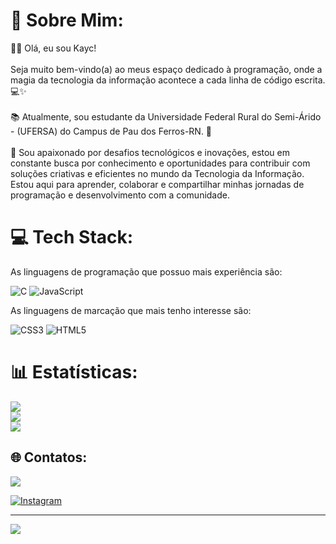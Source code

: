 # 💫 Sobre Mim:
👋🏻 Olá, eu sou Kayc!<br><br>Seja muito bem-vindo(a) ao meus espaço dedicado à programação, onde a magia da tecnologia da informação acontece a cada linha de código escrita. 💻✨<br><br>📚 Atualmente, sou estudante da Universidade Federal Rural do Semi-Árido - (UFERSA) do Campus de Pau dos Ferros-RN. 🌵<br><br>🔎 Sou apaixonado por desafios tecnológicos e inovações, estou em constante busca por conhecimento e oportunidades para contribuir com soluções criativas e eficientes no mundo da Tecnologia da Informação. Estou aqui para aprender, colaborar e compartilhar minhas jornadas de programação e desenvolvimento com a comunidade. <br>


# 💻 Tech Stack:
As linguagens de programação que possuo mais experiência são:

![C](https://img.shields.io/badge/c-%2300599C.svg?style=for-the-badge&logo=c&logoColor=white) ![JavaScript](https://img.shields.io/badge/javascript-%23323330.svg?style=for-the-badge&logo=javascript&logoColor=%23F7DF1E)

As linguagens de marcação que mais tenho interesse são:

![CSS3](https://img.shields.io/badge/css3-%231572B6.svg?style=for-the-badge&logo=css3&logoColor=white) ![HTML5](https://img.shields.io/badge/html5-%23E34F26.svg?style=for-the-badge&logo=html5&logoColor=white)

# 📊 Estatísticas:
![](https://github-readme-stats.vercel.app/api?username=kaychenderson&theme=midnight-purple&hide_border=false&include_all_commits=false&count_private=false)<br/>
![](https://github-readme-streak-stats.herokuapp.com/?user=kaychenderson&theme=midnight-purple&hide_border=false)<br/>
![](https://github-readme-stats.vercel.app/api/top-langs/?username=kaychenderson&theme=midnight-purple&hide_border=false&include_all_commits=false&count_private=false&layout=compact)

## 🌐 Contatos:
[<img src="https://img.shields.io/badge/Gmail-D14836?style=for-the-badge&logo=gmail&logoColor=white" />](kayc.hendersonml@gmail.com)

[![Instagram](https://img.shields.io/badge/Instagram-%23E4405F.svg?logo=Instagram&logoColor=white)](https://instagram.com/https://www.instagram.com/kaychenderson/) 


---
[![](https://visitcount.itsvg.in/api?id=kaychenderson&icon=0&color=0)](https://visitcount.itsvg.in)


<!-- Proudly created with GPRM ( https://gprm.itsvg.in ) -->
